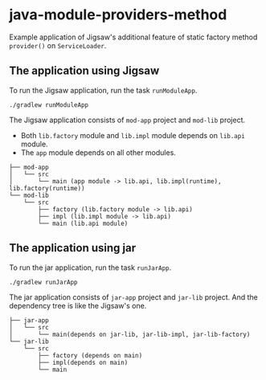 java-module-providers-method
===

Example application of Jigsaw's additional feature of static factory method `provider()` on `ServiceLoader`.

The application using Jigsaw
---

To run the Jigsaw application, run the task `runModuleApp`.

```shell
./gradlew runModuleApp
```

The Jigsaw application consists of `mod-app` project and `mod-lib` project.

- Both `lib.factory` module and `lib.impl` module depends on `lib.api` module.
- The `app` module depends on all other modules.

```text
├── mod-app
│   └── src
│       └── main (app module -> lib.api, lib.impl(runtime), lib.factory(runtime))
└── mod-lib
    └── src
        ├── factory (lib.factory module -> lib.api)
        ├── impl (lib.impl module -> lib.api)
        └── main (lib.api module)
```

The application using jar
---

To run the jar application, run the task `runJarApp`.

```shell
./gradlew runJarApp
```

The jar application consists of `jar-app` project and `jar-lib` project.
And the dependency tree is like the Jigsaw's one.

```text
├── jar-app
│   └── src
│       └── main(depends on jar-lib, jar-lib-impl, jar-lib-factory)
└── jar-lib
    └── src
        ├── factory (depends on main)
        ├── impl(depends on main)
        └── main
```
